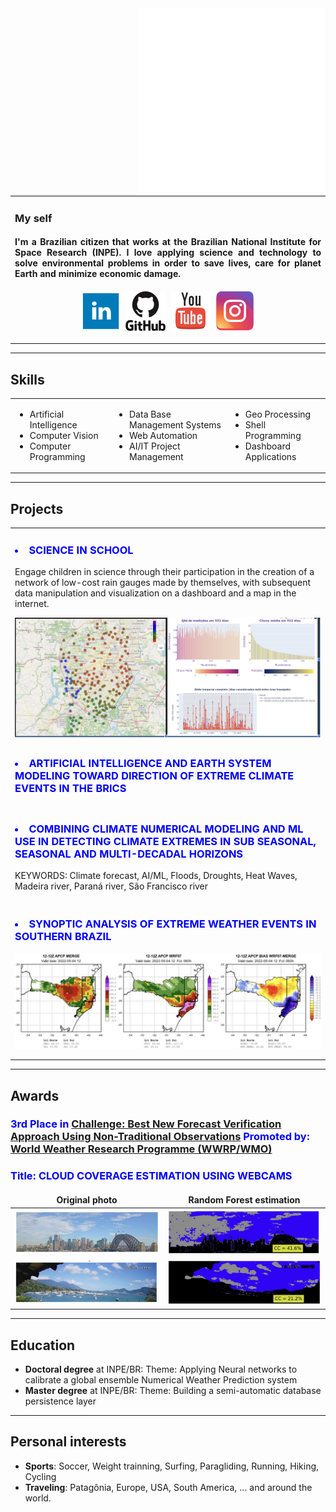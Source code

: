 <!-- BEGIN OF COMMENTS
https://www.markdownguide.org/
https://www.markdownguide.org/cheat-sheet
https://icons-for-free.com/
Boeing, G. 2017. OSMnx: New Methods for Acquiring, Constructing, Analyzing, and Visualizing Complex Street Networks. Computers, Environment and Urban Systems 65, 126-139.
This is a landing page
END OF COMMENTS -->

<style>
td, th, tr {
   border: none!important;
}
</style>

<embed type="text/html" src="assets/INPE.html" width="300" height="300" align="right">

<table>
   <tr>
      <td width="60%" align="justify">
         <h3> My self</h3>
         <h4>I'm a Brazilian citizen that works at the Brazilian National Institute for Space Research (INPE). I love applying science and technology to solve environmental problems in order to save lives, care for planet Earth and minimize economic damage.</h4>
      <p align="center">
         <a href="https://www.linkedin.com/in/jrmgarcia/" target="_blank"><img src="assets/img/linkedin_64.png" /></a>&nbsp;
         <a href="https://github.com/Garcia-INPE" target="_blank"><img src="assets/img/github_64.png" /></a>&nbsp;
         <a href="https://www.youtube.com/@Garcia_AI_Dev" target="_blank"><img src="assets/img/youtube_64.png" /></a>&nbsp;
         <a href="https://www.instagram.com/garcia_ai_dev" target="_blank"><img src="assets/img/instagram_64.png" /></a>
         <!-- | <img src="assets/img/JRMGarcia.jpeg" alt="JRMG_Headshot" width="200" align="right" /> -->
      </p>
      </td>
   </tr>
</table>

---
## Skills 

<table>
   <tr>
      <td><ul><li>Artificial Intelligence</li><li>Computer Vision</li><li>Computer Programming</li></ul></td>
      <td><ul><li>Data Base Management Systems</li><li>Web Automation</li><li>AI/IT Project Management</li></ul></td>
      <td><ul><li>Geo Processing</li><li>Shell Programming</li><li>Dashboard Applications</li></ul></td>
   </tr>
</table>
  
---
## Projects

<table>
   <tr><td>
      <h3 style="color:blue"><b><li>SCIENCE IN SCHOOL</li></b></h3>
      <p>Engage children in science through their participation in the creation of a network of low-cost rain gauges made by themselves, with subsequent data manipulation and visualization on a dashboard and a map in the internet.</p>
      <img src="assets/img/ScienceInSchool.jpg" /> 
   </td></tr>

   <tr><td>
      <h3 style="color:blue"><b><li>ARTIFICIAL INTELLIGENCE AND EARTH SYSTEM MODELING TOWARD DIRECTION OF EXTREME CLIMATE EVENTS IN THE BRICS</li></b></h3>
   </td></tr>

   <tr><td>
      <h3 style="color:blue"><b><li>COMBINING CLIMATE NUMERICAL MODELING AND ML USE IN DETECTING CLIMATE EXTREMES IN SUB SEASONAL, SEASONAL AND MULTI-DECADAL HORIZONS</li></b></h3>
      <p>KEYWORDS: Climate forecast, AI/ML, Floods, Droughts, Heat Waves, Madeira river, Paraná river, São Francisco river</p>
   </td></tr>

   <tr><td>
      <h3 style="color:blue"><b><li>SYNOPTIC ANALYSIS OF EXTREME WEATHER EVENTS IN SOUTHERN BRAZIL</li></b></h3>
      <p><img src="assets/img/Aval_ProjGustEscobar.jpg" align="center"/></p>
   </td></tr>
</table>
   
---
## Awards
<h3 style="color:blue"><b>3rd Place in <a href="https://community.wmo.int/en/wgfvrhiweatherwinners-2nd-international-verification-challenge-best-new-verification-metric-making-use-non-traditional-observations">Challenge: Best New Forecast Verification Approach Using Non-Traditional Observations</a></b> Promoted by: <a href="https://community.wmo.int/en/activity-areas/wwrp">World Weather Research Programme (WWRP/WMO)</a></h3>

<h3 style="color:blue">Title: <b>CLOUD COVERAGE ESTIMATION USING WEBCAMS</b></h3>

| Original photo | Random Forest estimation |
|:-:|:-:|
| <img src="assets/img/NonConv-Sidney-Photo.jpg" /> | <img src="assets/img/NonConv-Sidney-RF.jpg" /> |
| <img src="assets/img/NonConv-Ilhabela-Photo.jpg" /> | <img src="assets/img/NonConv-Ilhabela-RF.jpg" /> |

---
## Education
* **Doctoral degree** at INPE/BR: Theme: Applying Neural networks to calibrate a global ensemble Numerical Weather Prediction system
* **Master degree** at INPE/BR: Theme: Building a semi-automatic database persistence layer

---
## Personal interests
* **Sports**: Soccer, Weight trainning, Surfing, Paragliding, Running, Hiking, Cycling
* **Traveling**: Patagônia, Europe, USA, South America, ... and around the world.
  
